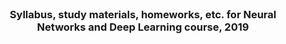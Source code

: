 <!-- PROJECT LOGO -->
<br />
<p align="center">
  <h3 align="center">Syllabus, study materials, homeworks, etc. for Neural Networks and Deep Learning course, 2019 </h3>

</p>


